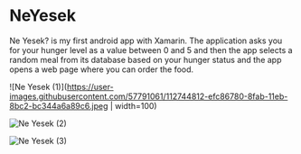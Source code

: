 # NeYesek

Ne Yesek? is my first android app with Xamarin. The application asks you for your hunger level as a value between 0 and 5 and then the app selects a random meal from its database based on your hunger status and the app opens a web page where you can order the food.

![Ne Yesek (1)](https://user-images.githubusercontent.com/57791061/112744812-efc86780-8fab-11eb-8bc2-bc344a6a89c6.jpeg | width=100)

![Ne Yesek (2)](https://user-images.githubusercontent.com/57791061/112744813-f1922b00-8fab-11eb-93d6-717bfdec822d.jpeg)

![Ne Yesek (3)](https://user-images.githubusercontent.com/57791061/112744814-f35bee80-8fab-11eb-99dc-8f1b395a6e42.jpeg)

